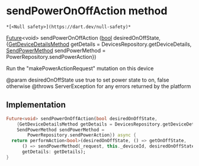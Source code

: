 


# sendPowerOnOffAction method




    *[<Null safety>](https://dart.dev/null-safety)*




[Future](https://api.flutter.dev/flutter/dart-async/Future-class.html)&lt;void> sendPowerOnOffAction
([bool](https://api.flutter.dev/flutter/dart-core/bool-class.html) desiredOnOffState, {[GetDeviceDetailsMethod](../../providers_device_provider/GetDeviceDetailsMethod.md) getDetails = DevicesRepository.getDeviceDetails, [SendPowerMethod](../../providers_power_trait_provider/SendPowerMethod.md) sendPowerMethod = PowerRepository.sendPowerAction})





<p>Run the "makePowerActionRequest" mutation on this device</p>
<p>@param desiredOnOffState use true to set power state to on, false otherwise
@throws ServerException for any errors returned by the platform</p>



## Implementation

```dart
Future<void> sendPowerOnOffAction(bool desiredOnOffState,
    {GetDeviceDetailsMethod getDetails = DevicesRepository.getDeviceDetails,
    SendPowerMethod sendPowerMethod =
        PowerRepository.sendPowerAction}) async {
  return performAction<bool>(desiredOnOffState, () => getOnOffState,
      () => sendPowerMethod(_request, this._deviceId, desiredOnOffState),
      getDetails: getDetails);
}
```







